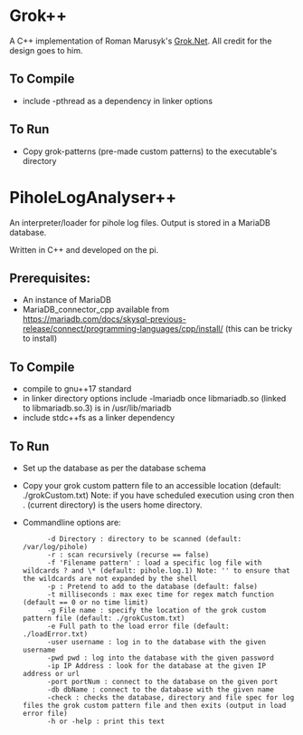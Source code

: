 # Grok++
A C++ implementation of Roman Marusyk's [Grok.Net](https://github.com/Marusyk/grok.net). All credit for the design goes to him.

## To Compile
- include -pthread as a dependency in linker options

## To Run
- Copy grok-patterns (pre-made custom patterns) to the executable's directory

# PiholeLogAnalyser++
An interpreter/loader for pihole log files. Output is stored in a MariaDB database.

Written in C++ and developed on the pi.

## Prerequisites:
- An instance of MariaDB 
- MariaDB_connector_cpp available from https://mariadb.com/docs/skysql-previous-release/connect/programming-languages/cpp/install/ (this can be tricky to install)

## To Compile
- compile to gnu++17 standard
- in linker directory options include -lmariadb once libmariadb.so (linked to libmariadb.so.3) is in /usr/lib/mariadb
- include stdc++fs as a linker dependency

## To Run
- Set up the database as per the database schema
- Copy your grok custom pattern file to an accessible location (default: ./grokCustom.txt) Note: if you have scheduled execution using cron then . (current directory) is the users home directory. 
- Commandline options are:

            -d Directory : directory to be scanned (default: /var/log/pihole)
            -r : scan recursively (recurse == false)
            -f 'Filename pattern' : load a specific log file with wildcards ? and \* (default: pihole.log.1) Note: '' to ensure that the wildcards are not expanded by the shell
            -p : Pretend to add to the database (default: false)
            -t milliseconds : max exec time for regex match function (default == 0 or no time limit)
            -g File name : specify the location of the grok custom pattern file (default: ./grokCustom.txt)
            -e Full path to the load error file (default: ./loadError.txt)
            -user username : log in to the database with the given username
            -pwd pwd : log into the database with the given password
            -ip IP Address : look for the database at the given IP address or url
            -port portNum : connect to the database on the given port
            -db dbName : connect to the database with the given name
            -check : checks the database, directory and file spec for log files the grok custom pattern file and then exits (output in load error file)
            -h or -help : print this text

